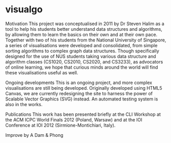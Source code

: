 # visualgo

Motivation
This project was conceptualised in 2011 by Dr Steven Halim as a tool to help his students better understand data structures and algorithms, by allowing them to learn the basics on their own and at their own pace. Together with two of his students from the National University of Singapore, a series of visualisations were developed and consolidated, from simple sorting algorithms to complex graph data structures.
Though specifically designed for the use of NUS students taking various data structure and algorithm classes (CS1020, CS2010, CS2020, and CS3233), as advocators of online learning, we hope that curious minds around the world will find these visualisations useful as well.

Ongoing developments
This is an ongoing project, and more complex visualisations are still being developed. Originally developed using HTML5 Canvas, we are currently redesigning the site to harness the power of Scalable Vector Graphics (SVG) instead. An automated testing system is also in the works.

Publications
This work has been presented briefly at the CLI Workshop at the ACM ICPC World Finals 2012 (Poland, Warsaw) and at the IOI Conference at IOI 2012 (Sirmione-Montichiari, Italy).

Improve by A Dam & Phong
